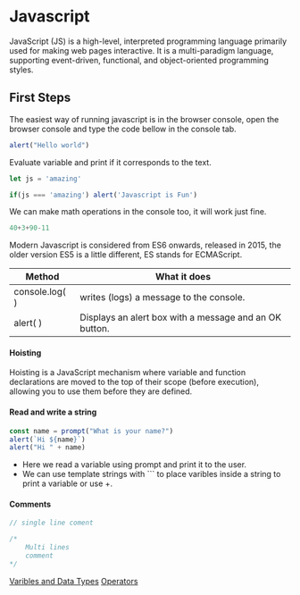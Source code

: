 # Javascript

JavaScript (JS) is a high-level, interpreted programming language primarily used for making web pages interactive. It is a multi-paradigm language, supporting event-driven, functional, and object-oriented programming styles.

## First Steps

The easiest way of running javascript is in the browser console, open the browser console and type the code bellow in the console tab.

```javascript
alert("Hello world")
```

Evaluate variable and print if it corresponds to the text.

```javascript
let js = 'amazing'

if(js === 'amazing') alert('Javascript is Fun')
```

We can make math operations in the console too, it will work just fine.

```javascript
40+3+90-11
```

Modern Javascript is considered from ES6 onwards, released in 2015, the older version ES5 is a little different, ES stands for ECMAScript.

| Method         | What it does                            |
| -------------- | --------------------------------------- |
| console.log( ) | writes (logs) a message to the console. |
| alert( ) | Displays an alert box with a message and an OK button. |

#### Hoisting

Hoisting is a JavaScript mechanism where variable and function declarations are moved to the top of their scope (before execution), allowing you to use them before they are defined.

#### Read and write a string

```javascript
const name = prompt("What is your name?")
alert(`Hi ${name}`)
alert("Hi " + name)
```
- Here we read a variable using prompt and print it to the user.
- We can use template strings with ``` to place varibles inside a string to print a variable or use +.

#### Comments

```javascript
// single line coment

/*
    Multi lines 
    comment
*/

```

[Varibles and Data Types](references/variables_data_types.md)
[Operators](references/operators.md)
